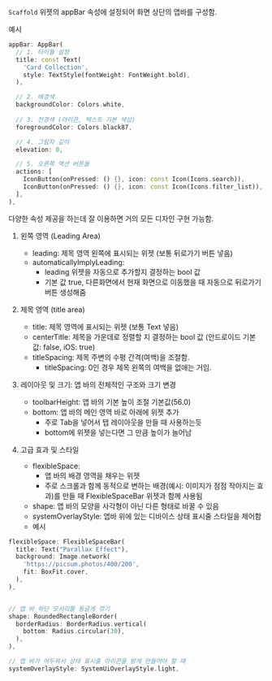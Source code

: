 
`Scaffold` 위젯의 appBar 속성에 설정되어 화면 상단의 앱바를 구성함.

예시
```dart
appBar: AppBar(
  // 1. 타이틀 설정
  title: const Text(
    'Card Collection',
    style: TextStyle(fontWeight: FontWeight.bold),
  ),

  // 2. 배경색
  backgroundColor: Colors.white,
  
  // 3. 전경색 (아이콘, 텍스트 기본 색상)
  foregroundColor: Colors.black87,

  // 4. 그림자 깊이
  elevation: 0,

  // 5. 오른쪽 액션 버튼들
  actions: [
    IconButton(onPressed: () {}, icon: const Icon(Icons.search)),
    IconButton(onPressed: () {}, icon: const Icon(Icons.filter_list)),
  ],
),
```


다양한 속성 제공을 하는데 잘 이용하면 거의 모든 디자인 구현 가능함.

1. 왼쪽 영역 (Leading Area)
	* leading:  제목 영역 왼쪽에 표시되는 위젯 (보통 뒤로가기 버튼 넣음)
	* automaticallyImplyLeading: 
		* leading 위젯을 자동으로 추가할지 결정하는 bool 값
		* 기본 값 true, 다른화면에서 현재 화면으로 이동했을 때 자동으로 뒤로가기 버튼 생성해줌
	

2. 제목 영역 (title area)
	* title: 제목 영역에 표시되는 위젯 (보통 Text 넣음)
	* centerTitle: 제목을 가운데로 정렬할 지 결정하는 bool 값 (안드로이드 기본 값: false, iOS: true)
	* titleSpacing: 제목 주변의 수평 간격(여백)을 조절함.
		* titleSpacing: 0인 경우 제목 왼쪽의 여백을 없애는 거임.


3. 레이아웃 및 크기: 앱 바의 전체적인 구조와 크기 변경
	*  toolbarHeight: 앱 바의 기본 높이 조절 기본값(56.0)
	*  bottom: 앱 바의 메인 영역 바로 아래에 위젯 추가
		* 주로 Tab을 넣어서 탭 레이아웃을 만들 때 사용하는듯
		* bottom에 위젯을 넣는다면 그 만큼 높이가 늘어남

4. 고급 효과 및 스타일
	* flexibleSpace:
		*  앱 바의 배경 영역을 채우는 위젯
		*  주로 스크롤과 함께 동적으로 변하는 배경(예시: 이미지가 점점 작아지는 효과)를 만들 때 FlexibleSpaceBar 위젯과 함께 사용됨
	* shape: 앱 바의 모양을 사각형이 아닌 다른 형태로 바꿀 수 있음
	* systemOverlayStyle: 앱바 위에 있는 디바이스 상태 표시줄 스타일을 제어함
	* 예시
```dart
flexibleSpace: FlexibleSpaceBar(
  title: Text("Parallax Effect"),
  background: Image.network(
    'https://picsum.photos/400/200',
    fit: BoxFit.cover,
  ),
),


// 앱 바 하단 모서리를 둥글게 깎기
shape: RoundedRectangleBorder(
  borderRadius: BorderRadius.vertical(
    bottom: Radius.circular(30),
  ),
),

// 앱 바가 어두워서 상태 표시줄 아이콘을 밝게 만들어야 할 때
systemOverlayStyle: SystemUiOverlayStyle.light,
```
